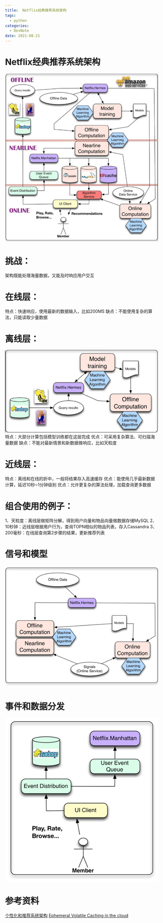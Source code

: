 ```yaml
---
title:  Netflix经典推荐系统架构
tags:
  - python
categories:
  - DevNote 
date: 2021-08-21
---
```

# Netflix经典推荐系统架构

<!-- ![](https://cdn.jsdelivr.net/gh/jackerzz/jackerzz.github.io@ersion1.3/images/st/Netflix.png) -->
![](/images/st/Netflix.png)

# 挑战：
架构既能处理海量数据，又能及时响应用户交互

# 在线层：
特点：快速响应，使用最新的数据输入，比如200MS
缺点：不能使用复杂的算法，只能读取少量数据

# 离线层：
![](/images/st/Workoffline.png)
特点：大部分计算包括模型训练都在这层完成
优点：可采用复杂算法、可扫描海量数据
缺点：不能对最新情景和新数据做响应，比如天粒度


# 近线层：
特点：离线和在线的折中，一般将结果存入高速缓存
优点：能使用几乎最新数据计算，延迟10秒~1分钟级别
优点：允许更复杂的算法处理，加载查询更多数据

# 组合使用的例子：
1、天粒度：离线层做矩阵分解，得到用户向量和物品向量做数据存储MySQL
2、10秒钟：近线层根据用户行为，查询TOPN相似的物品列表，存入Cassandra
3、200毫秒：在线层查询第2步骤的结果，更新推荐列表

# 信号和模型
![](/images/st/Signalsandmodels.png)

# 事件和数据分发
![](/images/st/Eventanddatadistribution.png)

# 参考资料
[个性化和推荐系统架构](https://netflixtechblog.com/system-architectures-for-personalization-and-recommendation-e081aa94b5d8)
[Ephemeral Volatile Caching in the cloud](https://netflixtechblog.com/ephemeral-volatile-caching-in-the-cloud-8eba7b124589)